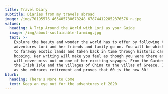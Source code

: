 ```yaml
---
title: Travel Diary
subtitle: Diaries from my travels abroad
image: /img/70195576_465405730678248_678744122852376576_n.jpg
values:
  heading: A Trip Around the World with Lori as your Guide
  image: /img/about-sustainable-farming.jpg
  text: >-
    Explore the beauty and wonder the world has to offer by following the
    adventures Lori and her friends and family go on. You will be whisked away
    to faraway exotic lands and taken back in time through historic castle
    hopping. Her writing will make you feel as though you were there and you
    will never miss out on one of her exciting voyages. From the Garden Isle to
    the Irish Isle and the villages of China to the villas of Greece. Join Lori
    as she embraces retirement and proves that 60 is the new 30!
blurb:
  heading: There's More to Come
  text: Keep an eye out for the adventures of 2020
---
```


